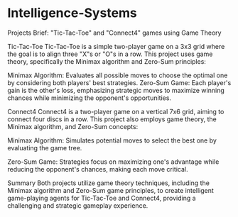 # Intelligence-Systems
Projects Brief: "Tic-Tac-Toe" and "Connect4" games using Game Theory

Tic-Tac-Toe
Tic-Tac-Toe is a simple two-player game on a 3x3 grid where the goal is to align three "X"s or "O"s in a row. This project uses game theory, specifically the Minimax algorithm and Zero-Sum principles:

Minimax Algorithm: Evaluates all possible moves to choose the optimal one by considering both players' best strategies.
Zero-Sum Game: Each player's gain is the other's loss, emphasizing strategic moves to maximize winning chances while minimizing the opponent's opportunities.

Connect4
Connect4 is a two-player game on a vertical 7x6 grid, aiming to connect four discs in a row. This project also employs game theory, the Minimax algorithm, and Zero-Sum concepts:

Minimax Algorithm: Simulates potential moves to select the best one by evaluating the game tree.

Zero-Sum Game: Strategies focus on maximizing one's advantage while reducing the opponent's chances, making each move critical.

Summary
Both projects utilize game theory techniques, including the Minimax algorithm and Zero-Sum game principles, to create intelligent game-playing agents for Tic-Tac-Toe and Connect4, providing a challenging and strategic gameplay experience.
